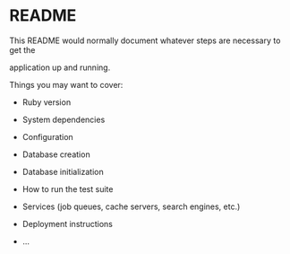 # README

This README would normally document whatever steps are necessary to get the                         

application up and running.          
  
Things you may want to cover:                                                                            
                                          
* Ruby version                      
              
* System dependencies                                                              
                                            
* Configuration                   
                  
* Database creation        
    
* Database initialization          

* How to run the test suite

* Services (job queues, cache servers, search engines, etc.)

* Deployment instructions
  
* ...
